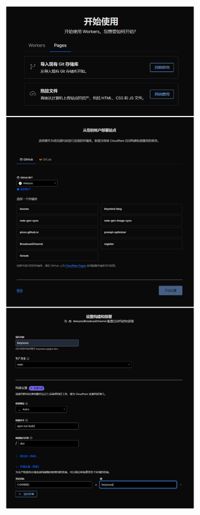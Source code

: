 ![image.png](https://raw.githubusercontent.com/Aleeyoo/note-gen-image-sync/main/0d0c695c-df54-4053-8f29-4fdd63ae543a.png)
![image.png](https://raw.githubusercontent.com/Aleeyoo/note-gen-image-sync/main/0ede3ad1-cdfb-4e88-8c78-26d6dcc80aa3.png)
![image.png](https://raw.githubusercontent.com/Aleeyoo/note-gen-image-sync/main/f9874da7-1f3e-4a6b-bcd5-c8195c15f7d9.png)
